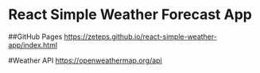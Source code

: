 # React Simple Weather Forecast App
##GitHub Pages 
https://zeteps.github.io/react-simple-weather-app/index.html

#Weather API
https://openweathermap.org/api
